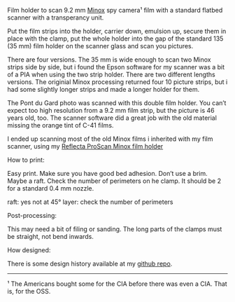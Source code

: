 

Film holder to scan 9.2 mm [Minox](https://en.wikipedia.org/wiki/Minox) spy camera¹ film with a standard flatbed scanner with a transperancy unit.

Put the film strips into the holder, carrier down, emulsion up, secure them in place with the clamp, put the whole holder into the gap of the standard 135 (35 mm) film holder on the scanner glass and scan you pictures.

There are four versions. The 35 mm is wide enough to scan two Minox strips side by side, but i found the Epson software for my scanner was a bit of a PIA when using the two strip holder. There are two different lengths versions. The originial Minox processing returned four 10 picture strips, but i had some slightly longer strips and made a longer holder for them.

The Pont du Gard photo was scanned with this double film holder. You can’t expect too high resolution from a 9.2 mm film strip, but the picture is 46 years old, too. The scanner software did a great job with the old material missing the orange tint of C-41 films.

I ended up scanning most of the old Minox films i inherited with my film scanner, using my [Reflecta ProScan Minox film holder]()


How to print:

Easy print. Make sure you have good bed adhesion. Don’t use a brim. Maybe a raft. Check the number of perimeters on he clamp. It should be 2 for a standard 0.4 mm nozzle.

raft: yes
not at 45°
layer: check the number of perimeters

Post-processing:

This may need a bit of filing or sanding. The long parts of the clamps must be straight, not bend inwards.


How designed:

There is some design history available at my [github repo](https://github.com/ospalh/3d-printing/tree/develop/Flachbettfilmhalter).

-----
¹ The Americans bought some for the CIA before there was even a CIA. That is, for the OSS.
